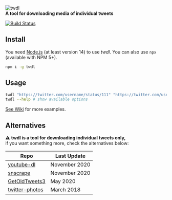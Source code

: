 ![twdl](https://user-images.githubusercontent.com/486818/50049631-7ff38300-00fa-11e9-91e9-8403da26613f.png)  
**A tool for downloading media of individual tweets**

[![Build Status](https://travis-ci.com/dogancelik/twdl.svg?branch=master)](https://travis-ci.com/dogancelik/twdl)

## Install

You need [Node.js](https://nodejs.org/en/) (at least version 14) to use *twdl*.
You can also use `npx` (available with NPM 5+).

```sh
npm i -g twdl
```

## Usage

```sh
twdl "https://twitter.com/username/status/111" "https://twitter.com/username/status/222"
twdl --help # show available options
```

[See Wiki](https://github.com/dogancelik/twdl/wiki) for more examples.

## Alternatives

⚠ **twdl is a tool for downloading individual tweets only,**  
if you want something more, check the alternatives below:

| Repo | Last Update |
| --- | --- |
| [youtube-dl](https://github.com/ytdl-org/youtube-dl) | November 2020 |
| [snscrape](https://github.com/JustAnotherArchivist/snscrape/) | November 2020 |
| [GetOldTweets3](https://github.com/Mottl/GetOldTweets3/) | May 2020 |
| [twitter-photos](https://github.com/shichao-an/twitter-photos) | March 2018 |
